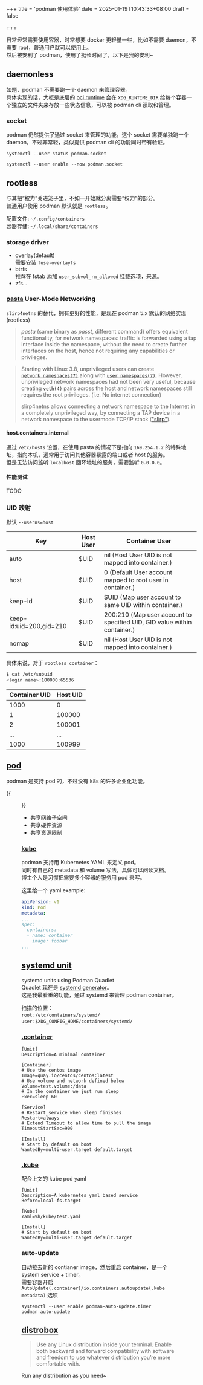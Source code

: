 +++
title = 'podman 使用体验'
date = 2025-01-19T10:43:33+08:00
draft = false

+++

日常经常需要使用容器，时常想要 docker 更轻量一些，比如不需要 daemon，不需要 root，普通用户就可以使用上。  
然后被安利了 podman，使用了挺长时间了，以下是我的安利~

## daemonless

如题，podman 不需要跑一个 daemon 来管理容器。  
具体实现的话，大概是底层的 [oci runtime](https://github.com/opencontainers/runtime-spec) 会在 `XDG_RUNTIME_DIR` 给每个容器一个独立的文件夹来存放一些状态信息，可以被 podman cli 读取和管理。

### socket

podman 仍然提供了通过 socket 来管理的功能，这个 socket 需要单独跑一个 daemon，不过非常轻，类似提供 podman cli 的功能同时带有验证。

`systemctl --user status podman.socket`  

`systemctl --user enable --now podman.socket`

## rootless

与其把“权力”关进笼子里，不如一开始就分离需要“权力”的部分。  
普通用户使用 podman 默认就是 `rootless`。

配置文件: `~/.config/containers`  
容器存储: `~/.local/share/containers`  

### storage driver

- overlay(default)  
  需要安装 `fuse-overlayfs`
- btrfs  
  推荐在 fstab 添加 `user_subvol_rm_allowed` 挂载选项，[来源](https://github.com/containers/storage/pull/508)。
- zfs...  

### [pasta](https://passt.top/passt/about/) User-Mode Networking 

`slirp4netns` 的替代，拥有更好的性能，是现在 podman 5.x 默认的网络实现(rootless)

> *pasta* (same binary as *passt*, different command) offers equivalent functionality, for network namespaces: traffic is forwarded using a tap interface inside the namespace, without the need to create further interfaces on the host, hence not requiring any capabilities or privileges.

> Starting with Linux 3.8, unprivileged users can create [`network_namespaces(7)`](http://man7.org/linux/man-pages/man7/network_namespaces.7.html) along with [`user_namespaces(7)`](http://man7.org/linux/man-pages/man7/user_namespaces.7.html). However, unprivileged network namespaces had not been very useful, because creating [`veth(4)`](http://man7.org/linux/man-pages/man4/veth.4.html) pairs across the host and network namespaces still requires the root privileges. (i.e. No internet connection)
>
> slirp4netns allows connecting a network namespace to the Internet in a  completely unprivileged way, by connecting a TAP device in a network  namespace to the usermode TCP/IP stack (["slirp"](https://gitlab.freedesktop.org/slirp/libslirp)).

#### host.containers.internal

通过 `/etc/hosts` 设置，在使用 pasta 的情况下是指向 `169.254.1.2` 的特殊地址，指向本机，通常用于访问其他容器暴露的端口或者 host 的服务。  
但是无法访问监听 `localhost` 回环地址的服务，需要监听 `0.0.0.0`。

#### 性能测试

TODO

### UID 映射

默认 `--userns=host`

| Key                     | Host User | Container User                                               |
| ----------------------- | --------- | ------------------------------------------------------------ |
| auto                    | $UID      | nil (Host User UID is not mapped into container.)            |
| host                    | $UID      | 0 (Default User account mapped to root user in container.)   |
| keep-id                 | $UID      | $UID (Map user account to same UID within container.)        |
| keep-id:uid=200,gid=210 | $UID      | 200:210 (Map user account to specified UID, GID value within container.) |
| nomap                   | $UID      | nil (Host User UID is not mapped into container.)            |

具体来说，对于 `rootless container`：

```bash
$ cat /etc/subuid
<login name>:100000:65536
```

| Container UID | Host UID |
| ------------- | -------- |
| 1000          | 0        |
| 1             | 100000   |
| 2             | 100001   |
| ...           | ...      |
| 1000          | 100999   |

## [pod](https://docs.podman.io/en/stable/markdown/podman-pod-create.1.html)

podman 是支持 pod 的，不过没有 k8s 的许多企业化功能。

{{<figure src="assets/pod.svg">}}

- 共享网络子空间
- 共享硬件资源
- 共享资源限制

### [kube](https://docs.podman.io/en/stable/markdown/podman-kube-play.1.html)

podman 支持用 Kubernetes YAML 来定义 pod。  
同时有自己的 metadata 和 volume 写法，具体可以阅读文档。  
博主个人是习惯把需要多个容器的服务用 pod 来写。  

这里给一个 yaml example:  

```yaml
apiVersion: v1
kind: Pod
metadata:
...
spec:
  containers:
  - name: container
    image: foobar
...
```

## [systemd unit](https://docs.podman.io/en/latest/markdown/podman-systemd.unit.5.html)

systemd units using Podman Quadlet  
Quadlet 现在是 [systemd generator](https://www.freedesktop.org/software/systemd/man/latest/systemd.generator.html)。  
这是我最看重的功能，通过 systemd 来管理 podman container。  

扫描的位置：  
`root`: `/etc/containers/systemd/`  
`user`: `$XDG_CONFIG_HOME/containers/systemd/`

### [.container](https://docs.podman.io/en/latest/markdown/podman-systemd.unit.5.html#container-units-container)

```systemd
[Unit]
Description=A minimal container

[Container]
# Use the centos image
Image=quay.io/centos/centos:latest
# Use volume and network defined below
Volume=test.volume:/data
# In the container we just run sleep
Exec=sleep 60

[Service]
# Restart service when sleep finishes
Restart=always
# Extend Timeout to allow time to pull the image
TimeoutStartSec=900

[Install]
# Start by default on boot
WantedBy=multi-user.target default.target
```

### [.kube](https://docs.podman.io/en/latest/markdown/podman-systemd.unit.5.html#pod-units-pod)

配合上文的 kube pod yaml

```systemd
[Unit]
Description=A kubernetes yaml based service
Before=local-fs.target

[Kube]
Yaml=%h/kube/test.yaml

[Install]
# Start by default on boot
WantedBy=multi-user.target default.target
```

### auto-update

自动拉去新的 contianer image，然后重启 container，是一个 system service + timer。  
需要容器开启 `AutoUpdate(.container)/io.containers.autoupdate(.kube metadata)` 选项

`systemctl --user enable podman-auto-update.timer`  
`podman auto-update`

## [distrobox](https://github.com/89luca89/distrobox.git)

> Use any Linux distribution inside your terminal. Enable both backward and forward compatibility with software and freedom to use whatever distribution you’re more comfortable with.

Run any distribution as you need~   
